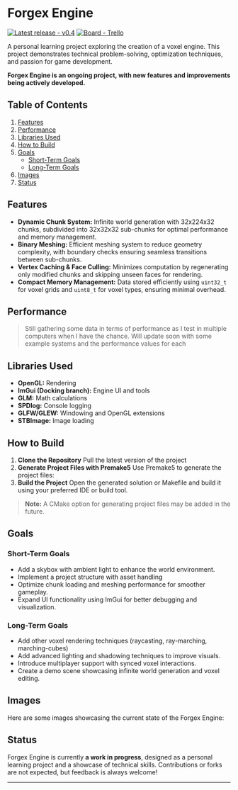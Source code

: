 # Forgex Engine
[![Latest release -  v0.4](https://img.shields.io/static/v1?label=Latest+release&message=+v0.4&color=2ea44f)](https://)
[![Board - Trello](https://img.shields.io/badge/Board-Trello-2ea44f)](https://trello.com/b/KGXtF4xQ/simple-voxel-engine)

A personal learning project exploring the creation of a voxel engine. This project demonstrates technical problem-solving, optimization techniques, and passion for game development. 

**Forgex Engine is an ongoing project, with new features and improvements being actively developed.**

## Table of Contents
1. [Features](#features)
2. [Performance](#performance)
3. [Libraries Used](#libraries-used)
4. [How to Build](#how-to-build)
5. [Goals](#goals)
   - [Short-Term Goals](#short-term-goals)
   - [Long-Term Goals](#long-term-goals)
6. [Images](#images)
7. [Status](#status)


## Features
- **Dynamic Chunk System:** Infinite world generation with 32x224x32 chunks, subdivided into 32x32x32 sub-chunks for optimal performance and memory management.
- **Binary Meshing:** Efficient meshing system to reduce geometry complexity, with boundary checks ensuring seamless transitions between sub-chunks.
- **Vertex Caching & Face Culling:** Minimizes computation by regenerating only modified chunks and skipping unseen faces for rendering.
- **Compact Memory Management:** Data stored efficiently using `uint32_t` for voxel grids and `uint8_t` for voxel types, ensuring minimal overhead.

## Performance
> Still gathering some data in terms of performance as I test in multiple computers when I have the chance. Will update soon with some example systems and the performance values for each

## Libraries Used
- **OpenGL:** Rendering
- **ImGui (Docking branch):** Engine UI and tools
- **GLM:** Math calculations
- **SPDlog:** Console logging
- **GLFW/GLEW:** Windowing and OpenGL extensions
- **STBImage:** Image loading

## How to Build
1. **Clone the Repository** Pull the latest version of the project
2. **Generate Project Files with Premake5** Use Premake5 to generate the project files:
3. **Build the Project** Open the generated solution or Makefile and build it using your preferred IDE or build tool.
 > **Note:** A CMake option for generating project files may be added in the future.

## Goals
### Short-Term Goals
- Add a skybox with ambient light to enhance the world environment.
- Implement a project structure with asset handling
- Optimize chunk loading and meshing performance for smoother gameplay.
- Expand UI functionality using ImGui for better debugging and visualization.

### Long-Term Goals
- Add other voxel rendering techniques (raycasting, ray-marching, marching-cubes)
- Add advanced lighting and shadowing techniques to improve visuals.
- Introduce multiplayer support with synced voxel interactions.
- Create a demo scene showcasing infinite world generation and voxel editing.

## Images
Here are some images showcasing the current state of the Forgex Engine:

## Status
Forgex Engine is currently **a work in progress**, designed as a personal learning project and a showcase of technical skills. Contributions or forks are not expected, but feedback is always welcome!

---
